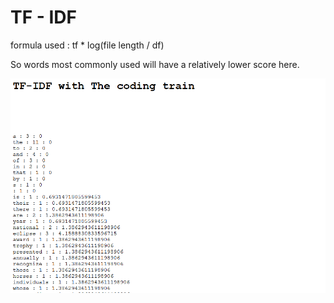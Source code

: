 # TF - IDF

formula used :  tf * log(file length / df)

So words most commonly used will have a relatively lower score here.

![](screenshot.png)